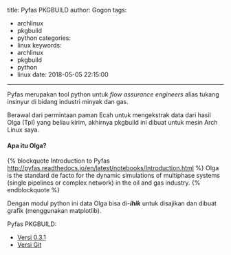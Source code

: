 title: Pyfas PKGBUILD
author: Gogon
tags:
  - archlinux
  - pkgbuild
  - python
categories:
  - linux
keywords:
  - archlinux
  - pkgbuild
  - python
  - linux
date: 2018-05-05 22:15:00
---
Pyfas merupakan tool python untuk _flow assurance engineers_ alias tukang insinyur di bidang industri minyak dan gas. <!-- more -->

Berawal dari permintaan paman Ecah untuk mengekstrak data dari hasil Olga (Tpl) yang beliau kirim, akhirnya pkgbuild ini dibuat untuk mesin Arch Linux saya.

#### Apa itu Olga?

{% blockquote Introduction to Pyfas http://pyfas.readthedocs.io/en/latest/notebooks/Introduction.html %}
Olga is the standard de facto for the dynamic simulations of multiphase systems (single pipelines or complex network) in the oil and gas industry.
{% endblockquote %}

Dengan modul python ini data Olga bisa di-**_ihik_** untuk disajikan dan dibuat grafik (menggunakan matplotlib).

Pyfas PKGBUILD:
* [Versi 0.3.1](https://github.com/go2n/archlinux-pkgbuild/tree/master/python-pyfas)
* [Versi Git](https://github.com/go2n/archlinux-pkgbuild/tree/master/python-pyfas-git)
